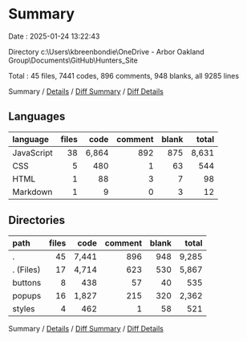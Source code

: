 # Summary

Date : 2025-01-24 13:22:43

Directory c:\\Users\\kbreenbondie\\OneDrive - Arbor Oakland Group\\Documents\\GitHub\\Hunters_Site

Total : 45 files,  7441 codes, 896 comments, 948 blanks, all 9285 lines

Summary / [Details](details.md) / [Diff Summary](diff.md) / [Diff Details](diff-details.md)

## Languages
| language | files | code | comment | blank | total |
| :--- | ---: | ---: | ---: | ---: | ---: |
| JavaScript | 38 | 6,864 | 892 | 875 | 8,631 |
| CSS | 5 | 480 | 1 | 63 | 544 |
| HTML | 1 | 88 | 3 | 7 | 98 |
| Markdown | 1 | 9 | 0 | 3 | 12 |

## Directories
| path | files | code | comment | blank | total |
| :--- | ---: | ---: | ---: | ---: | ---: |
| . | 45 | 7,441 | 896 | 948 | 9,285 |
| . (Files) | 17 | 4,714 | 623 | 530 | 5,867 |
| buttons | 8 | 438 | 57 | 40 | 535 |
| popups | 16 | 1,827 | 215 | 320 | 2,362 |
| styles | 4 | 462 | 1 | 58 | 521 |

Summary / [Details](details.md) / [Diff Summary](diff.md) / [Diff Details](diff-details.md)